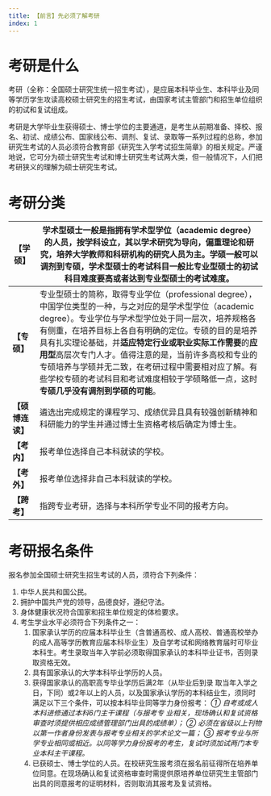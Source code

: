 ```yaml
---
title: 【前言】先必须了解考研
index: 1
---
```


# 考研是什么

考研（全称：全国硕士研究生统一招生考试），是应届本科毕业生、本科毕业及同等学历学生攻读高校硕士研究生的招生考试，由国家考试主管部门和招生单位组织的初试和复试组成。

考研是大学毕业生获得硕士、博士学位的主要通道，是考生从前期准备、择校、报名、初试、成绩公布、国家线公布、调剂、复试、录取等一系列过程的总称，参加研究生考试的人员必须符合教育部《研究生入学考试招生简章》的相关规定。严谨地说，它可分为硕士研究生考试和博士研究生考试两大类，但一般情况下，人们把考研狭义的理解为硕士研究生考试。

# 考研分类

| **【学硕】**     | 学术型硕士一般是指拥有学术型学位（academic degree）的人员，按学科设立，其以学术研究为导向，偏重理论和研究，培养大学教师和科研机构的研究人员为主。**学硕一般可以调剂到专硕**，学术型硕士的考试科目一般比专业型硕士的初试科目难度要高或者达到专业型硕士的考试难度。 |
| ---------------- | ------------------------------------------------------------ |
| **【专硕】**     | 专业型硕士的简称，取得专业学位（professional degree），中国学位类型的一种，与之对应的是学术型学位（academic degree）。专业学位与学术型学位处于同一层次，培养规格各有侧重，在培养目标上各自有明确的定位。专硕的目的是培养具有扎实理论基础，并**适应特定行业或职业实际工作需要**的**应用型**高层次专门人才。值得注意的是，当前许多高校和专业的专硕培养与学硕并无二致，在考研过程中需要相对应了解。有些学校专硕的考试科目和考试难度相较于学硕略低一点，这时**专硕几乎没有调剂到学硕的可能**。 |
| **【硕博连读】** | 遴选出完成规定的课程学习、成绩优异且具有较强创新精神和科研能力的学生并通过博士生资格考核后确定为博士生。 |
| **【考内】**     | 报考单位选择自己本科就读的学校。                             |
| **【考外】**     | 报考单位选择非自己本科就读的学校。                           |
| **【跨考】**     | 指跨专业考研，选择与本科所学专业不同的报考方向。             |

# 考研报名条件

报名参加全国硕士研究生招生考试的人员，须符合下列条件：

1. 中华人民共和国公民。
2. 拥护中国共产党的领导，品德良好，遵纪守法。
3. 身体健康状况符合国家和招生单位规定的体检要求。
4. 考生学业水平必须符合下列条件之一：
   1. 国家承认学历的应届本科毕业生（含普通高校、成人高校、普通高校举办的成人高等学历教育应届本科毕业生）及自学考试和网络教育届时可毕业本科生。考生录取当年入学前必须取得国家承认的本科毕业证书，否则录取资格无效。
   2. 具有国家承认的大学本科毕业学历的人员。
   3. 获得国家承认的高职高专毕业学历后满2年（从毕业后到录 取当年入学之日，下同）或2年以上的人员，以及国家承认学历的本科结业生，须同时满足以下三个条件，可以按本科毕业同等学力身份报考： *① 自考或成人本科进修通过本科6门主干课程（与报考专 业相关，现场确认和复试资格审查时须提供相应成绩管理部门出具的成绩单）；* *② 必须在省级以上刊物以第一作者身份发表与报考专业相关的学术论文一篇；* *③ 报考专业与所学专业相同或相近。以同等学力身份报考的考生，复试时须加试两门本专业本科主干课程。*
   4. 已获硕士、博士学位的人员。在校研究生报考须在报名前征得所在培养单位同意。在现场确认和复试资格审查时需提供原培养单位研究生主管部门出具的同意报考的证明材料，否则取消其报考及复试资格。 